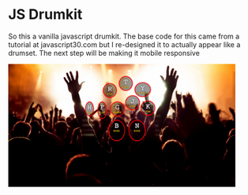# JS Drumkit

So this a vanilla javascript drumkit. The base code for this came from a tutorial at javascript30.com but I re-designed it to actually appear like a drumset. The next step will be making it mobile responsive


<img src="https://github.com/lcdonaldson/js-drumkit/blob/master/landing.png" height="250"></img>
